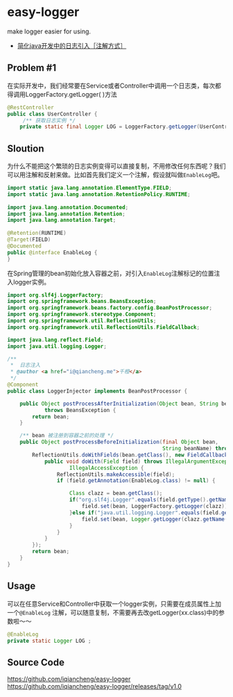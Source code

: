# easy-logger
make logger easier for using.

- [简化java开发中的日志引入［注解方式］](http://qiancheng.me/coding/logger-injection-with-annotation.md)

## Problem #1
在实际开发中，我们经常要在Service或者Controller中调用一个日志类，每次都得调用LoggerFactory.getLogger( )方法

```Java
@RestController
public class UserController {
	 /** 获取日志实例 */
    private static final Logger LOG = LoggerFactory.getLogger(UserController.class);
```
## Sloution
为什么不能把这个繁琐的日志实例变得可以直接复制，不用修改任何东西呢？我们可以用注解和反射来做。比如首先我们定义一个注解，假设就叫做`EnableLog`吧。

```java
import static java.lang.annotation.ElementType.FIELD;
import static java.lang.annotation.RetentionPolicy.RUNTIME;  
  
import java.lang.annotation.Documented;  
import java.lang.annotation.Retention;  
import java.lang.annotation.Target;  
  
@Retention(RUNTIME)  
@Target(FIELD)  
@Documented  
public @interface EnableLog {
}
```

在Spring管理的bean初始化放入容器之前，对引入`EnableLog`注解标记的位置注入logger实例。

```java
import org.slf4j.LoggerFactory;
import org.springframework.beans.BeansException;
import org.springframework.beans.factory.config.BeanPostProcessor;
import org.springframework.stereotype.Component;
import org.springframework.util.ReflectionUtils;
import org.springframework.util.ReflectionUtils.FieldCallback;

import java.lang.reflect.Field;
import java.util.logging.Logger;

/**
 *  日志注入
 * @author <a href="i@qiancheng.me">千橙</a>
 */
@Component
public class LoggerInjector implements BeanPostProcessor {

    public Object postProcessAfterInitialization(Object bean, String beanName)
            throws BeansException {
        return bean;
    }

    /** bean 被注册到容器之前的处理 */
    public Object postProcessBeforeInitialization(final Object bean,
                                                  String beanName) throws BeansException {
        ReflectionUtils.doWithFields(bean.getClass(), new FieldCallback() {
            public void doWith(Field field) throws IllegalArgumentException,
                    IllegalAccessException {
                ReflectionUtils.makeAccessible(field);
                if (field.getAnnotation(EnableLog.class) != null) {

                    Class clazz = bean.getClass();
                    if("org.slf4j.Logger".equals(field.getType().getName())){
                        field.set(bean, LoggerFactory.getLogger(clazz));
                    }else if("java.util.logging.Logger".equals(field.getType().getName())){
                        field.set(bean, Logger.getLogger(clazz.getName()));
                    }
                }
            }
        });
        return bean;
    }
}
```

## Usage
可以在任意Service和Controller中获取一个logger实例，只需要在成员属性上加一个`@EnableLog` 注解，可以随意复制，不需要再去改getLogger(xx.class)中的参数啦～～
 
```java
@EnableLog
private static Logger LOG ;
```    

## Source Code
<https://github.com/iqiancheng/easy-logger>
<https://github.com/iqiancheng/easy-logger/releases/tag/v1.0>


